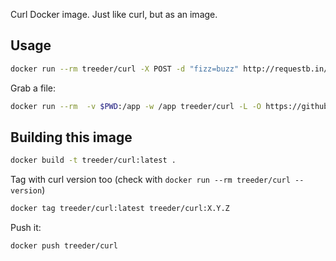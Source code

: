 Curl Docker image. Just like curl, but as an image.

## Usage

```sh
docker run --rm treeder/curl -X POST -d "fizz=buzz" http://requestb.in/uaf4hdua
```

Grab a file:

```sh
docker run --rm  -v $PWD:/app -w /app treeder/curl -L -O https://github.com/treeder/sshttp/releases/download/v0.0.1/sshttp
```

## Building this image

```sh
docker build -t treeder/curl:latest .
```

Tag with curl version too (check with `docker run --rm treeder/curl --version`)

```sh
docker tag treeder/curl:latest treeder/curl:X.Y.Z
```

Push it:

```sh
docker push treeder/curl
```
